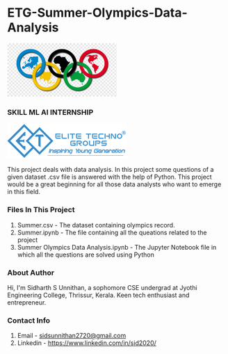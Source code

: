 # ETG-Summer-Olympics-Data-Analysis

<img src = "images/olympics.png" style = "width : 50%">

### SKILL ML AI INTERNSHIP

<img src = "images/etg_logo.png">

This project deals with data analysis. In this project some questions of a given dataset .csv file is answered with the help of Python. This project would be a great beginning for 
all those data analysts who want to emerge in this field.


### Files In  This Project

1. Summer.csv - The dataset containing olympics record.
2. Summer.ipynb - The file  containing all the queations related to the project 
3. Summer Olympics Data Analysis.ipynb - The Jupyter Notebook file in which all the questions are solved using Python

### About Author
Hi, I'm Sidharth S Unnithan, a sophomore CSE undergrad at Jyothi Engineering College, Thrissur, Kerala. Keen tech enthusiast and entrepreneur.

### Contact Info

1. Email - sidsunnithan2720@gmail.com
2. Linkedin - https://www.linkedin.com/in/sid2020/
